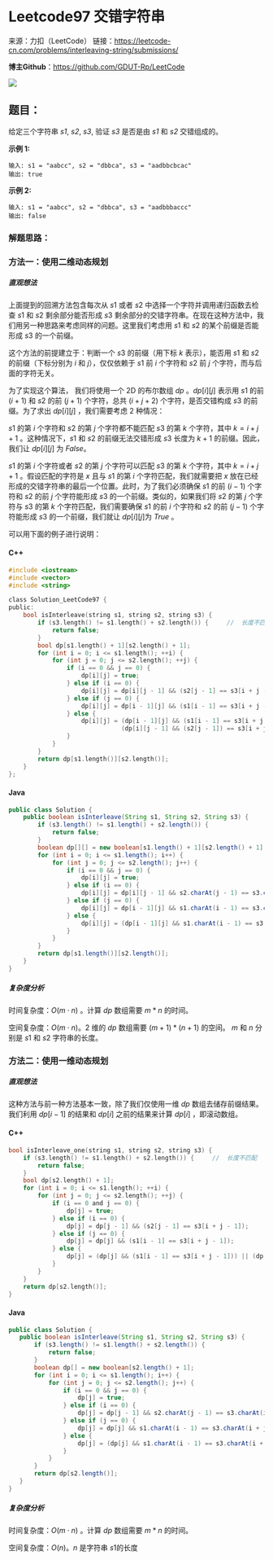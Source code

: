 # Leetcode97 交错字符串

来源：力扣（LeetCode）
链接：https://leetcode-cn.com/problems/interleaving-string/submissions/



**博主Github**：<https://github.com/GDUT-Rp/LeetCode>

![](https://img-blog.csdnimg.cn/20190716111029424.png?x-oss-process=image/watermark,type_ZmFuZ3poZW5naGVpdGk,shadow_10,text_aHR0cHM6Ly9ibG9nLmNzZG4ubmV0L3dlaXhpbl80MTczODAzMA==,size_16,color_FFFFFF,t_70)

## 题目：

给定三个字符串 *s1*, *s2*, *s3*, 验证 *s3* 是否是由 *s1* 和 *s2* 交错组成的。

**示例 1:**

```
输入: s1 = "aabcc", s2 = "dbbca", s3 = "aadbbcbcac"
输出: true
```



**示例 2:**

```
输入: s1 = "aabcc", s2 = "dbbca", s3 = "aadbbbaccc"
输出: false
```



### 解题思路：

### 方法一：使用二维动态规划

##### 直观想法

上面提到的回溯方法包含每次从 $s1$ 或者 $s2$ 中选择一个字符并调用递归函数去检查 $s1$ 和 $s2$ 剩余部分能否形成 $s3$ 剩余部分的交错字符串。在现在这种方法中，我们用另一种思路来考虑同样的问题。这里我们考虑用 $s1$ 和 $s2$ 的某个前缀是否能形成 $s3$ 的一个前缀。

这个方法的前提建立于：判断一个 $s3$ 的前缀（用下标 $k$ 表示），能否用 $s1$ 和 $s2$ 的前缀（下标分别为 $i$ 和 $j$），仅仅依赖于 $s1$ 前 $i$ 个字符和 $s2$ 前 $j$ 个字符，而与后面的字符无关。

为了实现这个算法， 我们将使用一个 2D 的布尔数组 $dp$ 。$dp[i][j]$ 表示用 $s1$ 的前 $(i+1)$ 和 $s2$ 的前 $(j+1)$ 个字符，总共 $(i+j+2)$ 个字符，是否交错构成 $s3$ 的前缀。为了求出 $dp[i][j]$ ，我们需要考虑 $2$ 种情况：

$s1$ 的第 $i$ 个字符和 $s2$ 的第 $j$ 个字符都不能匹配 $s3$ 的第 $k$ 个字符，其中 $k=i+j+1$ 。这种情况下，$s1$ 和 $s2$ 的前缀无法交错形成 $s3$ 长度为 $k+1$ 的前缀。因此，我们让 $dp[i][j]$ 为 $False$。

$s1$ 的第 $i$ 个字符或者 $s2$ 的第 $j$ 个字符可以匹配 $s3$ 的第 $k$ 个字符，其中 $k=i+j+1$ 。假设匹配的字符是 $x$ 且与 $s1$ 的第 $i$ 个字符匹配，我们就需要把 $x$ 放在已经形成的交错字符串的最后一个位置。此时，为了我们必须确保 $s1$ 的前 $(i-1)$ 个字符和 $s2$ 的前 $j$ 个字符能形成 $s3$ 的一个前缀。类似的，如果我们将 $s2$ 的第 $j$ 个字符与 $s3$ 的第 $k$ 个字符匹配，我们需要确保 $s1$ 的前 $i$ 个字符和 $s2$ 的前 $(j-1)$ 个字符能形成 $s3$ 的一个前缀，我们就让 $dp[i][j]$为 $True$ 。

可以用下面的例子进行说明：



#### C++

```c
#include <iostream>
#include <vector>
#include <string>

class Solution_LeetCode97 {
public:
    bool isInterleave(string s1, string s2, string s3) {
        if (s3.length() != s1.length() + s2.length()) {     //  长度不匹配
            return false;
        }
        bool dp[s1.length() + 1][s2.length() + 1];
        for (int i = 0; i <= s1.length(); ++i) {
            for (int j = 0; j <= s2.length(); ++j) {
                if (i == 0 && j == 0) {
                    dp[i][j] = true;
                } else if (i == 0) {
                    dp[i][j] = dp[i][j - 1] && (s2[j - 1] == s3[i + j - 1]);
                } else if (j == 0) {
                    dp[i][j] = dp[i - 1][j] && (s1[i - 1] == s3[i + j - 1]);
                } else {
                    dp[i][j] = (dp[i - 1][j] && (s1[i - 1] == s3[i + j - 1])) ||
                               (dp[i][j - 1] && (s2[j - 1]) == s3[i + j - 1]);
                }
            }
        }
        return dp[s1.length()][s2.length()];
    }
};
```



#### Java

```java
public class Solution {
    public boolean isInterleave(String s1, String s2, String s3) {
        if (s3.length() != s1.length() + s2.length()) {
            return false;
        }
        boolean dp[][] = new boolean[s1.length() + 1][s2.length() + 1];
        for (int i = 0; i <= s1.length(); i++) {
            for (int j = 0; j <= s2.length(); j++) {
                if (i == 0 && j == 0) {
                    dp[i][j] = true;
                } else if (i == 0) {
                    dp[i][j] = dp[i][j - 1] && s2.charAt(j - 1) == s3.charAt(i + j - 1);
                } else if (j == 0) {
                    dp[i][j] = dp[i - 1][j] && s1.charAt(i - 1) == s3.charAt(i + j - 1);
                } else {
                    dp[i][j] = (dp[i - 1][j] && s1.charAt(i - 1) == s3.charAt(i + j - 1)) || (dp[i][j - 1] && s2.charAt(j - 1) == s3.charAt(i + j - 1));
                }
            }
        }
        return dp[s1.length()][s2.length()];
    }
}
```



##### 复杂度分析

时间复杂度：$O(m \cdot n)$ 。计算 $dp$ 数组需要 $m*n$ 的时间。

空间复杂度：$O(m \cdot n)$。2 维的 $dp$ 数组需要 $(m+1)*(n+1)$ 的空间。 $m$ 和 $n$ 分别是 $s1$ 和 $s2$ 字符串的长度。



### 方法二：使用一维动态规划

##### 直观想法

这种方法与前一种方法基本一致，除了我们仅使用一维 $dp$ 数组去储存前缀结果。我们利用 $dp[i-1]$ 的结果和 $dp[i]$ 之前的结果来计算 $dp[i]$ ，即滚动数组。



#### C++

```c
bool isInterleave_one(string s1, string s2, string s3) {
    if (s3.length() != s1.length() + s2.length()) {     //  长度不匹配
        return false;
    }
    bool dp[s2.length() + 1];
    for (int i = 0; i <= s1.length(); ++i) {
        for (int j = 0; j <= s2.length(); ++j) {
            if (i == 0 and j == 0) {
                dp[j] = true;
            } else if (i == 0) {
                dp[j] = dp[j - 1] && (s2[j - 1] == s3[i + j - 1]);
            } else if (j == 0) {
                dp[j] = dp[j] && (s1[i - 1] == s3[i + j - 1]);
            } else {
                dp[j] = (dp[j] && (s1[i - 1] == s3[i + j - 1])) || (dp[j - 1] && s2[j - 1] == s3[i + j - 1]);
            }
        }
    }
    return dp[s2.length()];
}
```



#### Java

```java
public class Solution {
   public boolean isInterleave(String s1, String s2, String s3) {
       if (s3.length() != s1.length() + s2.length()) {
           return false;
       }
       boolean dp[] = new boolean[s2.length() + 1];
       for (int i = 0; i <= s1.length(); i++) {
           for (int j = 0; j <= s2.length(); j++) {
               if (i == 0 && j == 0) {
                   dp[j] = true;
               } else if (i == 0) {
                   dp[j] = dp[j - 1] && s2.charAt(j - 1) == s3.charAt(i + j - 1);
               } else if (j == 0) {
                   dp[j] = dp[j] && s1.charAt(i - 1) == s3.charAt(i + j - 1);
               } else {
                   dp[j] = (dp[j] && s1.charAt(i - 1) == s3.charAt(i + j - 1)) || (dp[j - 1] && s2.charAt(j - 1) == s3.charAt(i + j - 1));
               }
           }
       }
       return dp[s2.length()];
   }
}
```



##### 复杂度分析

时间复杂度：$O(m \cdot n)$ 。计算 $dp$ 数组需要 $m*n$ 的时间。

空间复杂度：$O(n)$。*n* 是字符串 $s1$的长度

